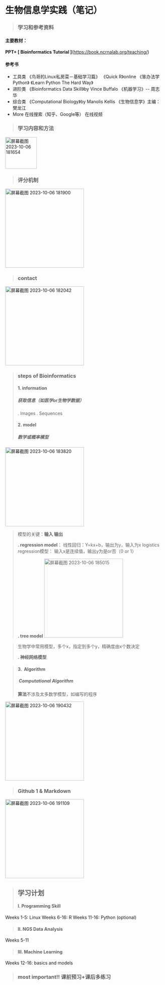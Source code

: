 # 生物信息学实践（笔记）

>### 学习和参考资料
#### 主要教材：
  **PPT+ [ Bioinformatics Tutorial ]**(https://book.ncrnalab.org/teaching/)

 #### 参考书
 - 工具类
   《鸟哥的Linux私房菜－基础学习篇》
   《Quick R》online
   《笨办法学 Python》
   《Learn Python The Hard Way》
 - 进阶类
    《Bioinformatics Data Skill》by Vince Buffalo
    《机器学习》-- 周志华
 - 综合类
    《Computational Biology》by Manolis Kellis
    《生物信息学》主编：樊龙江
 - More
  在线搜索（知乎、Google等）
  在线视频
  
 >### **学习内容和方法**
 <img width="100" alt="屏幕截图 2023-10-06 181654" src="https://github.com/kwsekds/kawushaer.github.io/assets/146935401/c7924f63-3feb-47ff-ba58-3b2eadc4ab13">

 
 
 >### **评分机制**
<img width="250" alt="屏幕截图 2023-10-06 181900" src="https://github.com/kwsekds/kawushaer.github.io/assets/146935401/76b2bda1-0036-40bd-9885-a984a1ca4b15">




 >### **contact**
 <img width="250" alt="屏幕截图 2023-10-06 182042" src="https://github.com/kwsekds/kawushaer.github.io/assets/146935401/c88e38e4-e29c-40cc-8ae8-ae8b1e4e0496">

 
 
 >### **steps of Bioinformatics**
 >#### **1. information**
 >#####  获取信息（如医学or生物学数据）
 >. Images
 >. Sequences
 >#### **2. model**
 >##### 数学或概率模型
 <img width="250" alt="屏幕截图 2023-10-06 183820" src="https://github.com/kwsekds/kawushaer.github.io/assets/146935401/51767e62-f2b1-4f24-8249-00255d213c55">

 
 >模型的关键：**输入 输出**
 >
 >**. regression model**：
 >    线性回归：Y=kx+b，输出为y，输入为x
 >    logistics regression模型： 输入x是连续值，输出y为是or否（0 or 1）
 >    
 >**. tree model**
 > <img width="250" alt="屏幕截图 2023-10-06 185015" src="https://github.com/kwsekds/kawushaer.github.io/assets/146935401/a643d5fa-451a-4325-b7f3-24a37c5428e5">

 
 >  生物学中常用模型，多个x，指定到多个y，精确度由x个数决定
 >  
 >  **. 神经网络模型**
 >  
 
 
 
 
 >#### **3.  Algorithm**
 >#####  Computational Algorithm
 >**算法**不涉及太多数学模型，如编写的程序

<img width="250" alt="屏幕截图 2023-10-06 190432" src="https://github.com/kwsekds/kawushaer.github.io/assets/146935401/d3b5956d-39ed-4205-aed7-5e69febf8a3d">




>### **Github 1 & Markdown**

<img width="250" alt="屏幕截图 2023-10-06 191109" src="https://github.com/kwsekds/kawushaer.github.io/assets/146935401/f3d02397-d2eb-42de-8f96-c080ea064f67">



>## **学习计划**
 >#### I. Programming Skill
Weeks 1-5: Linux
Weeks 6-16: R
Weeks 11-16: Python (optional)
>#### II. NGS Data Analysis 
Weeks 5-11
>#### III. Machine Learning
Weeks 12-16: basics and models

>### most important!! 课前预习+课后多练习
